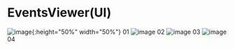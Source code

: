 # EventsViewer(UI)
![image](https://user-images.githubusercontent.com/61424320/136228085-f744ca83-7f22-474a-bac0-4c53a699c9a3.png){:height="50%" width="50%"}
01
![image](https://user-images.githubusercontent.com/61424320/136228470-bb47122d-44ff-44ff-8be4-5c81db15b9fe.png)
02
![image](https://user-images.githubusercontent.com/61424320/136228570-7f6ac270-9106-4586-8296-cc77037cd528.png)
03
![image](https://user-images.githubusercontent.com/61424320/136228669-0795fcd5-f1a5-4682-82e4-717ce0a7f884.png)
04
